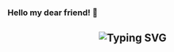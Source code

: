 ### Hello my dear friend! 👋
<h2 align="center" href="https://git.io/typing-svg"><img src="https://readme-typing-svg.demolab.com?font=Fira+Code&weight=300&duration=1500&color=F78282&background=000000C8&multiline=true&width=435&height=250&lines=%23package +org.example;+%public+class+Main();{%3E;+;using+namespace+std;+;int+main()+%7B;cout+%3C%3C+%22Volkov+Daniil%5Cn%22+;cout+%3C%3C+%22Back-end+developer%5Cn%22+;cout+%3C%3C+%22MSTU+STANKIN+student%5Cn%22+;%7D" alt="Typing SVG" /></h2>


<!--
**timzy171/timzy171** is a ✨ _special_ ✨ repository because its `README.md` (this file) appears on your GitHub profile.

Here are some ideas to get you started:

- 🔭 I’m currently working on ...
- 🌱 I’m currently learning ...
- 👯 I’m looking to collaborate on ...
- 🤔 I’m looking for help with ...
- 💬 Ask me about ...
- 📫 How to reach me: ...
- 😄 Pronouns: ...
- ⚡ Fun fact: ...
-->
